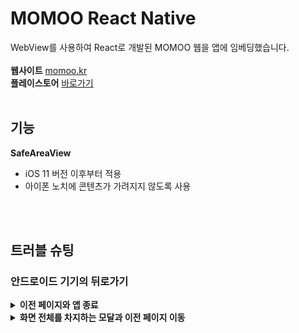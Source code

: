 # MOMOO React Native
WebView를 사용하여 React로 개발된 MOMOO 웹을 앱에 임베딩했습니다.
<br>
<br>
**웹사이트** [momoo.kr](momoo.kr)<br>
**플레이스토어** [바로가기](https://play.google.com/store/apps/details?id=com.momoo&hl=en-KR)
<br>
<br>

## 기능
**SafeAreaView**
- iOS 11 버전 이후부터 적용
- 아이폰 노치에 콘텐츠가 가려지지 않도록 사용
<br>
<br>

## 트러블 슈팅

### 안드로이드 기기의 뒤로가기

<details>
  <summary><strong>이전 페이지와 앱 종료</strong></summary>
  
  - **상황** : 안드로이드 사용자로부터 기기의 뒤로가기를 누르면 앱이 닫혀서 불편하다는 피드백을 받음
  - **해결**
    - 브라우저 히스토리 스택에서 상태가 변경될 때, 웹뷰 컴포넌트로 postMessage

      ```js
        // App.tsx
    
        const webviewJavaScript = `
          const wrap = (fn) => {
            return function() {
              let res = fn.apply(this, arguments);
              window.ReactNativeWebView.postMessage('navigationStateChange');
              return res;
            }
          }
        
          history.pushState = wrap(history.pushState);
          history.replaceState = wrap(history.replaceState);
          
          window.addEventListener('popstate', () => {
            window.ReactNativeWebView.postMessage('navigationStateChange');
          });
        `;
        
        <WebView
          injectedJavaScript={webviewJavaScript}
        />
      ```
    <br>
    
    - 웹뷰 컴포넌트에 'navigationStateChange' message가 전달되면, 웹뷰의 canGoBack 값으로 isCanGoBack 업데이트
      
      ```js
        // App.tsx
    
        const [isCanGoBack, setIsCanGoBack] = useState(false);
        
        <WebView
          onMessage={({nativeEvent: state}) => {
            if (state.data === 'navigationStateChange') {
              setIsCanGoBack(state.canGoBack);
            }
          }}
        />
      ```
    <br>
  
    - hardwareBackPress 이벤트 발생 시, isCanGoBack이 true일 경우, 앱을 종료하지 않고 이전 경로로 이동
      
      ```js
        // App.tsx
    
        const onPressHardwareBackButton = () => {
          if (webviewRef.current) {
            webviewRef.current.goBack(); // 이전 경로로 이동
            return true; // 앱 종료하지 않기
          }
    
          return false; // 앱 종료하기
        };
    
        BackHandler.addEventListener(
          'hardwareBackPress',
          onPressHardwareBackButton,
        );
      ```
</details>

<details>
  <summary><strong>화면 전체를 차지하는 모달과 이전 페이지 이동</strong></summary>
  <br>

  - **상황**
    - 화면 전체를 차지하는 모달이 열려있을 때, 뒤로가기를 누르면 모달이 닫히길 기대함
    - EditFeedModal이 열려있을 때, 뒤로가기를 누르면 '이전 페이지로 이동'하며 모달도 없어짐
    - UploadFeedModal이 열려있을 때, 뒤로가기를 누르면 '모달이 닫히지 않고 이전 페이지로 이동'함
  <br>
  
  - **원인**
    - EditFeedModal은 특정 페이지에 렌더링되기 때문에, 이전 페이지로 이동하며 모달도 없어짐
    - UploadFeedModal은 특정 페이지 컴포넌트에 속하지 않기 때문에, 이전 페이지로 이동해도 닫히지 않음
  <br>
  
  - **해결** : 뒤로가기 터치 시, 이전 페이지로 이동하지 않고 모달이 닫히도록 변경
    - **웹뷰 |** 모달 open, close 시, 네이티브로 메시지를 보낸다

      ```js
        // MOMOO-Nextjs/src/hooks/dialog/useModalWithWebView.tsx
        
          const [isModalOpen, setIsModalOpen] = useState(false);
        
          const openModal = () => {
            setIsModalOpen(true);
        
            if (window.ReactNativeWebView) {
              window.ReactNativeWebView.postMessage('openModal');
            }
          };
        
          const closeModal = () => {
            setIsModalOpen(false);
        
            if (window.ReactNativeWebView) {
              window.ReactNativeWebView.postMessage('closeModal');
            }
          };
      ```
    <br>
    
    - **네이티브 |** 웹뷰로부터 'openModal', 'closeModal' message를 전달받으면 isModalOpen 변경
      ```js
        // App.tsx
        
        const [isModalOpen, setIsModalOpen] = useState(false);
      
        <WebView
          onMessage={({nativeEvent: state}) => {
            switch (state.data) {
              case 'openModal':
                setIsModalOpen(true);
                break;
              case 'closeModal':
                setIsModalOpen(false);
            }
          }}
        />
      ```
    <br>

    - **네이티브 |** isModalOpen이 true일 때, 기기의 뒤로가기를 누르면 웹뷰에 'closeModal' message를 보낸다.

      ```js
        // App.tsx

        const [isModalOpen, setIsModalOpen] = useState(false);

        const onPressHardwareBackButton = () => {
          if (webviewRef.current && isModalOpen) {
            setIsModalOpen(false);
            webviewRef.current.postMessage('closeModal');
            return true;
          }
    
          return false;
        };
    
        BackHandler.addEventListener(
          'hardwareBackPress',
          onPressHardwareBackButton,
        );
      ```
    <br>
    
    - **웹뷰 |** 네이티브로부터 'closeModal' message를 전달받으면 모달을 닫는다.

      ```js
        // MOMOO-Nextjs/src/hooks/dialog/useModalWithWebView.tsx
        
        const closeModal = (e: MessageEvent) => {
          if (e.data === 'closeModal') {
            setIsModalOpen(false);
          }
        };
        window.addEventListener('message', closeModal, true);
      ```
</details>
